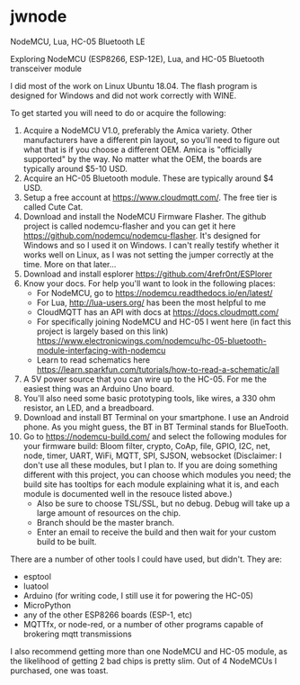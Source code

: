 # jwnode
NodeMCU, Lua, HC-05 Bluetooth LE

Exploring NodeMCU (ESP8266, ESP-12E), Lua, and HC-05 Bluetooth transceiver module

I did most of the work on Linux Ubuntu 18.04. The flash program is designed for Windows and did not work correctly with WINE.

To get started you will need to do or acquire the following:

1.  Acquire a NodeMCU V1.0, preferably the Amica variety. Other manufacturers have a different pin layout, so you'll need to
    figure out what that is if you choose a different OEM. Amica is "officially supported" by the way. No matter what the
    OEM, the boards are typically around $5-10 USD.
2.  Acquire an HC-05 Bluetooth module. These are typically around $4 USD.
3.  Setup a free account at https://www.cloudmqtt.com/. The free tier is called Cute Cat.
4.  Download and install the NodeMCU Firmware Flasher. The github project is called nodemcu-flasher and you can get it here
    https://github.com/nodemcu/nodemcu-flasher. It's designed for Windows and so I used it on Windows. I can't really testify     whether it works well on Linux, as I was not setting the jumper correctly at the time. More on that later...
5.  Download and install esplorer https://github.com/4refr0nt/ESPlorer
6.  Know your docs. For help you'll want to look in the following places:
    - For NodeMCU, go to https://nodemcu.readthedocs.io/en/latest/
    - For Lua, http://lua-users.org/ has been the most helpful to me
    - CloudMQTT has an API with docs at https://docs.cloudmqtt.com/
    - For specifically joining NodeMCU and HC-05 I went here (in fact this project is largely based on this link)
     https://www.electronicwings.com/nodemcu/hc-05-bluetooth-module-interfacing-with-nodemcu
    - Learn to read schematics here https://learn.sparkfun.com/tutorials/how-to-read-a-schematic/all
7.  A 5V power source that you can wire up to the HC-05. For me the easiest thing was an Arduino Uno board.
8.  You'll also need some basic prototyping tools, like wires, a 330 ohm resistor, an LED, and a breadboard.
9.  Download and install BT Terminal on your smartphone. I use an Android phone. As you might guess, the BT in BT Terminal
    stands for BlueTooth.
10. Go to https://nodemcu-build.com/ and select the following modules for your firmware build:
    Bloom filter, crypto, CoAp, file, GPIO, I2C, net, node, timer, UART, WiFi, MQTT, SPI, SJSON, websocket
    (Disclaimer: I don't use all these modules, but I plan to. If you are doing something different with this project, you
    can choose which modules you need; the build site has tooltips for each module explaining what it is, and each module is
    documented well in the resouce listed above.)
    - Also be sure to choose TSL/SSL, but no debug. Debug will take up a large amount of resources on the chip.
    - Branch should be the master branch. 
    - Enter an email to receive the build and then wait for your custom build to be built. 
     

There are a number of other tools I could have used, but didn't. They are:
- esptool
- luatool
- Arduino (for writing code, I still use it for powering the HC-05)
- MicroPython
- any of the other ESP8266 boards (ESP-1, etc)
- MQTTfx, or node-red, or a number of other programs capable of brokering mqtt transmissions

I also recommend getting more than one NodeMCU and HC-05 module, as the likelihood of getting 2 bad chips is pretty slim. Out of 4 NodeMCUs I purchased, one was toast.
